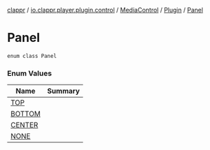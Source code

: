 [clappr](../../../../index.md) / [io.clappr.player.plugin.control](../../../index.md) / [MediaControl](../../index.md) / [Plugin](../index.md) / [Panel](./index.md)

# Panel

`enum class Panel`

### Enum Values

| Name | Summary |
|---|---|
| [TOP](-t-o-p.md) |  |
| [BOTTOM](-b-o-t-t-o-m.md) |  |
| [CENTER](-c-e-n-t-e-r.md) |  |
| [NONE](-n-o-n-e.md) |  |
